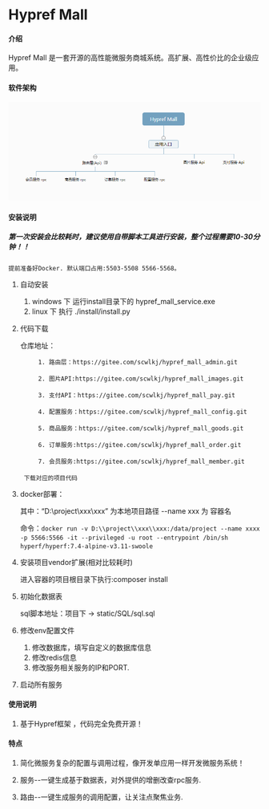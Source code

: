 # Hypref Mall

#### 介绍
Hypref Mall 是一套开源的高性能微服务商城系统。高扩展、高性价比的企业级应用。


#### 软件架构
![输入图片说明](images/123.png)


#### 安装说明
##### 第一次安装会比较耗时，建议使用自带脚本工具进行安装，整个过程需要10-30分钟！！

    提前准备好Docker. 默认端口占用:5503-5508 5566-5568。

1. 自动安装
   1. windows 下 运行install目录下的 hypref_mall_service.exe
   2. linux 下 执行 ./install/install.py 

3. 代码下载

    仓库地址：

            1. 路由层：https://gitee.com/scwlkj/hypref_mall_admin.git

            2. 图片API:https://gitee.com/scwlkj/hypref_mall_images.git

            3. 支付API：https://gitee.com/scwlkj/hypref_mall_pay.git

            4. 配置服务：https://gitee.com/scwlkj/hypref_mall_config.git

            5. 商品服务：https://gitee.com/scwlkj/hypref_mall_goods.git

            6. 订单服务:https://gitee.com/scwlkj/hypref_mall_order.git

            7. 会员服务:https://gitee.com/scwlkj/hypref_mall_member.git
        
        下载对应的项目代码    

4. docker部署：

    其中：“D:\\project\\xxx\\xxx” 为本地项目路径 --name xxx 为 容器名

    命令：```docker run -v D:\\project\\xxx\\xxx:/data/project --name xxxx  -p 5566:5566 -it --privileged -u root --entrypoint /bin/sh hyperf/hyperf:7.4-alpine-v3.11-swoole```


4. 安装项目vendor扩展(相对比较耗时)

    进入容器的项目根目录下执行:composer install

5. 初始化数据表

    sql脚本地址：项目下 -> static/SQL/sql.sql

6. 修改env配置文件
   1. 修改数据库，填写自定义的数据库信息
   2. 修改redis信息
   3. 修改服务相关服务的IP和PORT.

7. 启动所有服务


#### 使用说明

1.  基于Hypref框架 ，代码完全免费开源！


#### 特点

1.  简化微服务复杂的配置与调用过程，像开发单应用一样开发微服务系统！

2.  服务--一键生成基于数据表，对外提供的增删改查rpc服务.

3.  路由--一键生成服务的调用配置，让关注点聚焦业务.
